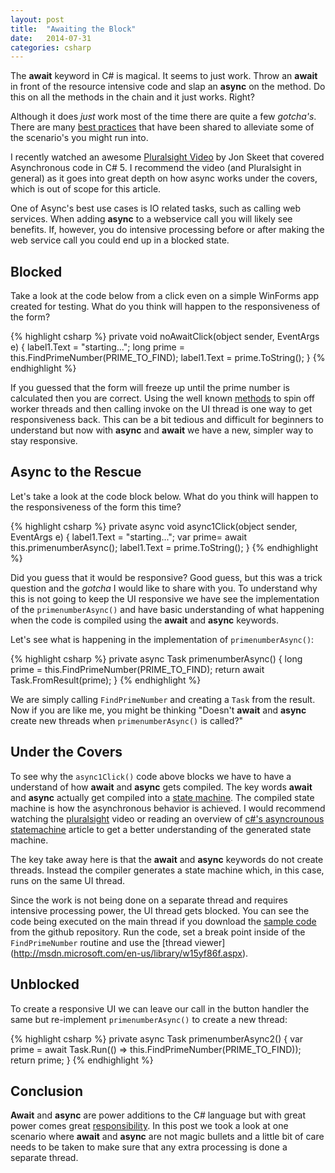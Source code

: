```yaml
---
layout: post
title:  "Awaiting the Block"
date:   2014-07-31
categories: csharp
---
```


The **await** keyword in C# is magical.  It seems to just work.  Throw an **await** in front of the resource intensive 
code  and slap an **async** on the method.  Do this on all the methods in the chain and it just works. Right?  

Although it does *just* work most of the time there are quite a few *gotcha's*.  There are many [best practices](http://msdn.microsoft.com/en-us/magazine/jj991977.aspx) that have been shared to alleviate some of the  scenario's you might run 
 into.
 
 I recently watched an awesome [Pluralsight Video](http://pluralsight.com/training/courses/TableOfContents?courseName=skeet-async&highlight=jon-skeet_skeet-async-m1-intro*3!jon-skeet_skeet-async-m2-await*0,2!jon-skeet_skeet-async-m5-testing*0!jon-skeet_skeet-async-m3-blocking#skeet-async-m1-intro)
  by Jon Skeet that covered Asynchronous code in C# 5.  I  recommend  the  video (and Pluralsight in general) as
   it  goes into 
  great depth on how async works under the 
 covers, which is out of scope for this article.  
  
  One of Async's best use cases is IO related tasks, such as calling web services. When adding **async** to a 
  webservice call you will likely see benefits.  If, however, you do intensive processing before or after 
  making the web service call you could end up in a blocked state.
 
## Blocked
 Take a look at the code below from a click even on a simple WinForms app created for testing.  What do you think will 
 happen to the responsiveness of the form?
 
{% highlight csharp %}
private void noAwaitClick(object sender, EventArgs e)
{
    label1.Text = "starting...";
    long prime = this.FindPrimeNumber(PRIME_TO_FIND);
    label1.Text = prime.ToString();
}
{% endhighlight %}

If you guessed that the form will freeze up until the prime number is calculated then you are correct.  Using the 
well known [methods](http://stackoverflow.com/questions/709187/accessing-ui-in-a-thread) to spin off worker threads 
and then calling invoke on the UI thread is one way to get responsiveness back.  This can be a bit tedious and 
difficult 
for beginners
 to 
understand but now with **async** and **await** we have a new, simpler way to stay responsive.

## Async to the Rescue
Let's take a look at the code block below.  What do you think will happen to the responsiveness of the form this time?

{% highlight csharp %}
private async void async1Click(object sender, EventArgs e)
{
    label1.Text = "starting...";
    var prime=  await this.primenumberAsync();
    label1.Text = prime.ToString();
}
{% endhighlight %}

Did you guess that it would be responsive?  Good guess, but this was a trick question and the *gotcha* I would like 
to share with you.  To understand why this is not going to keep the UI responsive we have see the implementation of 
the ```primenumberAsync()``` and have basic understanding of what happening when 
the code is compiled using the **await** and **async** keywords.

Let's see what is happening in the implementation of ```primenumberAsync()```:

{% highlight csharp %}
private async Task<long> primenumberAsync()
{
    long prime = this.FindPrimeNumber(PRIME_TO_FIND);
    return await Task.FromResult(prime);
}
{% endhighlight %}

We are simply calling ```FindPrimeNumber```  and creating a ```Task``` from the result.  Now if you are like me, 
you might be thinking "Doesn't **await** and **async** create new threads when ```primenumberAsync()``` is called?"  

## Under the Covers
To see why the ```async1Click()``` code above blocks we have to have a understand of how **await** and **async** 
gets compiled.
The key words **await** and **async** actually get compiled into a [state machine](http://en.wikipedia.org/wiki/Finite-state_machine).  The compiled state machine is how the asynchronous behavior is achieved.  I would 
recommend watching the [pluralsight](http://pluralsight.com/training/courses/TableOfContents?courseName=skeet-async&highlight=jon-skeet_skeet-async-m1-intro*3!jon-skeet_skeet-async-m2-await*0,2!jon-skeet_skeet-async-m5-testing*0!jon-skeet_skeet-async-m3-blocking#skeet-async-m1-intro) video or reading an overview of [c#'s asyncrounous statemachine](http://www.codeproject.com/Articles/535635/Async-Await-and-the-Generated-StateMachine)
article to get a better understanding of the generated state machine. 

The key take away here is that the **await** and **async** keywords do not create threads.  Instead the compiler 
generates a 
state machine which, in this case, runs on the same UI thread.  

Since the work is not being done on a separate thread and requires intensive processing power, the UI thread gets 
blocked.  You can see the code being executed on the main thread if you download the [sample code](https://github.com/jsturtevant/await-demo) from the github 
repository. Run the code, set a break point  inside of the ```FindPrimeNumber``` routine and use the [thread viewer]
(http://msdn.microsoft.com/en-us/library/w15yf86f.aspx).  

## Unblocked
To create a responsive UI we can leave our call in the button handler the same but re-implement ```primenumberAsync()```
to create a new thread:

{% highlight csharp %}
private async Task<long> primenumberAsync2()
{
    var prime = await Task.Run(() => this.FindPrimeNumber(PRIME_TO_FIND));
    return prime;
}
{% endhighlight %}

## Conclusion
**Await** and **async** are power additions to the C# language but with great power comes great [responsibility](http://en.wikiquote.org/wiki/Stan_Lee).  In 
this post we took a look at one scenario where **await** and **async** are not magic bullets and a little bit of care
 needs to be taken to make sure that any extra processing is done a separate thread.
 
 
 